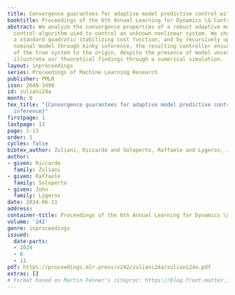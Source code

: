 ```yaml
---
title: Convergence guarantees for adaptive model predictive control with kinky inference
booktitle: Proceedings of the 6th Annual Learning for Dynamics \& Control Conference
abstract: We analyze the convergence properties of a robust adaptive model predictive
  control algorithm used to control an unknown nonlinear system. We show that by employing
  a standard quadratic stabilizing cost function, and by recursively updating the
  nominal model through kinky inference, the resulting controller ensures convergence
  of the true system to the origin, despite the presence of model uncertainty. We
  illustrate our theoretical findings through a numerical simulation.
layout: inproceedings
series: Proceedings of Machine Learning Research
publisher: PMLR
issn: 2640-3498
id: zuliani24a
month: 0
tex_title: "{Convergence guarantees for adaptive model predictive control with kinky
  inference}"
firstpage: 1
lastpage: 13
page: 1-13
order: 1
cycles: false
bibtex_author: Zuliani, Riccardo and Soloperto, Raffaele and Lygeros, John
author:
- given: Riccardo
  family: Zuliani
- given: Raffaele
  family: Soloperto
- given: John
  family: Lygeros
date: 2024-06-11
address:
container-title: Proceedings of the 6th Annual Learning for Dynamics \& Control Conference
volume: '242'
genre: inproceedings
issued:
  date-parts:
  - 2024
  - 6
  - 11
pdf: https://proceedings.mlr.press/v242/zuliani24a/zuliani24a.pdf
extras: []
# Format based on Martin Fenner's citeproc: https://blog.front-matter.io/posts/citeproc-yaml-for-bibliographies/
---
```


